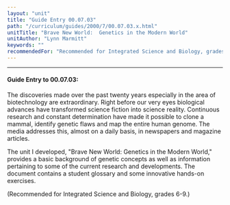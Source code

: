 ```yaml
---
layout: "unit"
title: "Guide Entry 00.07.03"
path: "/curriculum/guides/2000/7/00.07.03.x.html"
unitTitle: "Brave New World:  Genetics in the Modern World"
unitAuthor: "Lynn Marmitt"
keywords: ""
recommendedFor: "Recommended for Integrated Science and Biology, grades 6-9."
---
```

<body>
<hr/>
 <h4>
  Guide Entry to 00.07.03:
 </h4>
 The discoveries made over the past twenty years especially in the area of biotechnology are extraordinary.   Right before our very eyes biological advances have transformed science fiction into science reality.  Continuous research and constant determination have made it possible to clone a mammal, identify genetic flaws and map the entire human genome.  The media addresses this, almost on a daily basis, in newspapers and magazine articles.
 <p>
  The unit I developed, "Brave New World: Genetics in the Modern World," provides a basic background of genetic concepts as well as information pertaining to some of the current research and developments.  The document contains a student glossary and some innovative hands-on exercises.
 </p>
 <p>
  (Recommended for Integrated Science and Biology, grades 6-9.)
 </p>


</body>